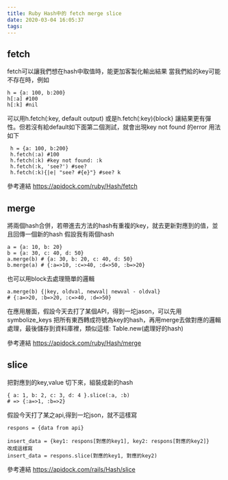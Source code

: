 ```yaml
---
title: Ruby Hash中的 fetch merge slice
date: 2020-03-04 16:05:37
tags:
---
```

## fetch
fetch可以讓我們想在hash中取值時，能更加客製化輸出結果
當我們給的key可能不存在時，例如

```
h = {a: 100, b:200}
h[:a] #100
h[:k] #nil
```

可以用h.fetch(:key, default output)
或是h.fetch(:key){block}
讓結果更有彈性。但若沒有給default如下面第二個測試，就會出現key not found 的error
用法如下

```
 h = {a: 100, b:200}
 h.fetch(:a) #100
 h.fetch(:k) #key not found: :k
 h.fetch(:k, 'see?') #see?
 h.fetch(:k){|e| "see? #{e}"} #see? k
```
參考連結 https://apidock.com/ruby/Hash/fetch

## merge

將兩個hash合併，若帶進去方法的hash有重複的key，就去更新對應到的值，並且回傳一個新的hash
假設我有兩個hash
```
a = {a: 10, b: 20}
b = {a: 30, c: 40, d: 50}
a.merge(b) # {a: 30, b: 20, c: 40, d: 50}
b.merge(a) # {:a=>10, :c=>40, :d=>50, :b=>20}
```
也可以用block去處理簡單的邏輯
```
a.merge(b) {|key, oldval, newval| newval - oldval}
# {:a=>20, :b=>20, :c=>40, :d=>50} 
```

在應用層面，假設今天去打了某個API，得到一坨jason，可以先用symbolize_keys 把所有東西轉成符號為key的hash，再用merge去做對應的邏輯處理，最後儲存到資料庫裡，類似這樣: Table.new(處理好的hash)

參考連結 https://apidock.com/ruby/Hash/merge

## slice

把對應到的key,value 切下來，組裝成新的hash

```
{ a: 1, b: 2, c: 3, d: 4 }.slice(:a, :b)
# => {:a=>1, :b=>2}
```

假設今天打了某之api,得到一坨json，就不這樣寫

```
respons = {data from api}

insert_data = {key1: respons[對應的key1], key2: respons[對應的key2]}
改成這樣寫
insert_data = respons.slice(對應的key1, 對應的key2)
```

參考連結 https://apidock.com/rails/Hash/slice